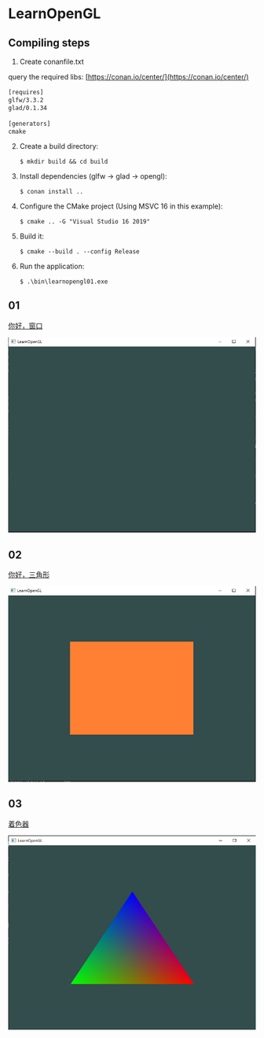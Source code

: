# LearnOpenGL

## Compiling steps

1. Create conanfile.txt
   
   
query the required libs: 
[https://conan.io/center/](https://conan.io/center/)

```
[requires]
glfw/3.3.2
glad/0.1.34

[generators]
cmake
```



2. Create a build directory:

    ```
    $ mkdir build && cd build
    ```

3. Install dependencies (glfw -> glad -> opengl):

    ```
    $ conan install ..
    ```

4. Configure the CMake project (Using MSVC 16 in this example):

    ```
    $ cmake .. -G "Visual Studio 16 2019"
    ```

5. Build it:

    ```
    $ cmake --build . --config Release
    ```

6. Run the application:

    ```
    $ .\bin\learnopengl01.exe
    ```

## 01

[你好，窗口](https://learnopengl-cn.github.io/01%20Getting%20started/03%20Hello%20Window/)

![result](./01/images/learnopengl01.png)

## 02

[你好，三角形](https://learnopengl-cn.github.io/01%20Getting%20started/04%20Hello%20Triangle/)

![result](./02/images/learnopengl02.png)

## 03

[着色器](https://learnopengl-cn.github.io/01%20Getting%20started/05%20Shaders/)

![result](./03/images/learnopengl03.png)
